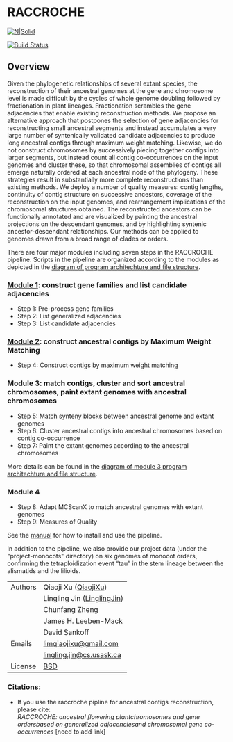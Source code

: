 # RACCROCHE

[![N|Solid](https://cldup.com/dTxpPi9lDf.thumb.png)](https://nodesource.com/products/nsolid)

[![Build Status](https://travis-ci.org/joemccann/dillinger.svg?branch=master)](https://travis-ci.org/joemccann/dillinger)

## Overview

Given the phylogenetic relationships of several extant species, the reconstruction of their ancestral genomes at the gene and chromosome level is made difficult by the cycles of whole genome doubling followed by fractionation in plant lineages. Fractionation scrambles the gene adjacencies that enable existing reconstruction methods. We propose an alternative approach that postpones the selection of gene adjacencies for reconstructing small ancestral segments and instead accumulates a very large number of syntenically validated candidate adjacencies to produce long ancestral contigs through maximum weight matching. Likewise, we do not construct chromosomes by successively piecing together contigs into larger segments, but instead count all contig co-occurrences on the input genomes and cluster these, so that chromosomal assemblies of contigs all emerge naturally ordered at each ancestral node of the phylogeny. These strategies result in substantially more complete reconstructions than existing methods. We deploy a number of quality measures: contig lengths, continuity of contig structure on successive ancestors, coverage of the reconstruction on the input genomes, and rearrangement implications of the chromosomal structures obtained. The reconstructed ancestors can be functionally annotated and are visualized by painting the ancestral projections on the descendant genomes, and by highlighting syntenic ancestor-descendant relationships. Our methods can be applied to genomes drawn from a broad range of clades or orders.

There are four major modules including seven steps in the RACCROCHE pipeline. Scripts in the pipeline are organized according to the modules as depicted in the [diagram of program architechture and file structure](./documentation/program-vs-file-structure.svg).
  
  ### [Module 1](./raccroche/module1/manual1.md): construct gene families and list candidate adjacencies
  - Step 1: Pre-process gene families
  - Step 2: List generalized adjacencies
  - Step 3: List candidate adjacencies
  
  ### [Module 2](./raccroche/module2/manual2.md): construct ancestral contigs by Maximum Weight Matching
  - Step 4: Construct contigs by maximum weight matching
  
  ### Module 3: match contigs, cluster and sort ancestral chromosomes, paint extant genomes with ancestral chromosomes
  - Step 5: Match synteny blocks between ancestral genome and extant genomes
  - Step 6: Cluster ancestral contigs into ancestral chromosomes based on contig co-occurrence
  - Step 7: Paint the extant genomes according to the ancestral chromosomes
  
  More details can be found in the [diagram of module 3 program architechture and file structure](./documentation/Module3-structure.svg).
  
  ### Module 4
  - Step 8: Adapt MCScanX to match ancestral genomes with extant genomes
  - Step 9: Measures of Quality

See the [manual](./documentation/manual.md) for how to install and use the pipeline.

In addition to the pipeline, we also provide our project data (under the "project-monocots" directory) on six genomes of monocot orders, confirming the tetraploidization event “tau” in the stem lineage between the alismatids and the lilioids. 

|  |  |
| ------ | ------ |
|Authors | Qiaoji Xu ([QiaojiXu]) |
|  | Lingling Jin ([LinglingJin]) |
|  | Chunfang Zheng |
|  | James H. Leeben-Mack |
|  | David Sankoff |
| Emails | limqiaojixu@gmail.com|
|  | lingling.jin@cs.usask.ca |
| License | [BSD] |

### Citations:   
  - If you use the raccroche pipline for ancestral contigs reconstruction, please cite:   
*RACCROCHE: ancestral flowering plantchromosomes and gene ordersbased on generalized adjacenciesand chromosomal gene co-occurrences* [need to add link]  


   [QiaojiXu]: <https://github.com/Qiaojilim>
   [LinglingJIn]: <https://github.com/jin-repo/RACCROCHE>
   [BSD]: <https://en.wikipedia.org/wiki/BSD_licenses>






